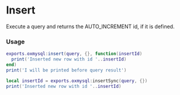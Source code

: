# Insert
Execute a query and returns the AUTO_INCREMENT id, if it is defined.

### Usage
```lua
exports.oxmysql:insert(query, {}, function(insertId)
  print('Inserted new row with id '..insertId)
end)
print('I will be printed before query result')
```
```lua
local insertId = exports.oxmysql:insertSync(query, {})
print('Inserted new row with id '..insertId)
```
